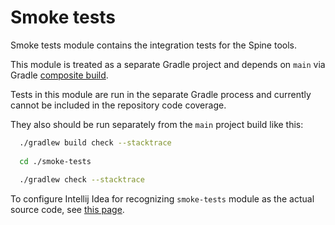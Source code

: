 # Smoke tests

Smoke tests module contains the integration tests for the Spine tools.

This module is treated as a separate Gradle project and depends on `main` via Gradle
[composite build](https://docs.gradle.org/current/userguide/composite_builds.html#included_build_declaring_substitutions).

Tests in this module are run in the separate Gradle process and currently cannot be included in the 
repository code coverage.

They also should be run separately from the `main` project build like this:

```bash
  ./gradlew build check --stacktrace
  
  cd ./smoke-tests
  
  ./gradlew check --stacktrace
```

To configure Intellij Idea for recognizing `smoke-tests` module as the actual source code, see 
[this page](https://blog.jetbrains.com/idea/2016/10/intellij-idea-2016-3-eap-gradle-composite-builds-and-android-studio-2-2/).
